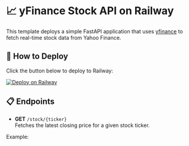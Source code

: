 # 📈 yFinance Stock API on Railway

This template deploys a simple FastAPI application that uses [yfinance](https://github.com/ranaroussi/yfinance) to fetch real-time stock data from Yahoo Finance.

## 🚀 How to Deploy

Click the button below to deploy to Railway:

[![Deploy on Railway](https://railway.app/button.svg)](https://railway.app/new/template?templateUrl=https://github.com/YOUR-USERNAME/yfinance-api-template)

## 📋 Endpoints

- **GET** `/stock/{ticker}`  
  Fetches the latest closing price for a given stock ticker.

Example:
